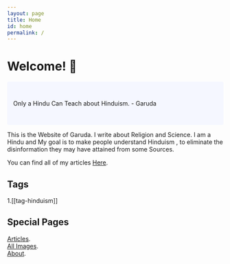 ```yaml
---
layout: page
title: Home
id: home
permalink: /
---
```


# Welcome! 🙏

<p style="padding: 3em 1em; background: #f5f7ff; border-radius: 4px;">
  Only a Hindu Can Teach about Hinduism. - Garuda
</p>

This is the Website of Garuda. I write about Religion and Science. I am a Hindu and My goal is to make people understand Hinduism , to eliminate the disinformation they may have attained from some Sources.

You can find all of my articles  <a class="internal-link" href="/articles">Here</a>.

## Tags
1.[[tag-hinduism]]<br>

## Special Pages

<a class="internal-link" href="/articles">Articles</a>.<br>
<a class="internal-link" href="/images">All Images</a>.<br>
<a class="internal-link" href="/about">About</a>.<br>


